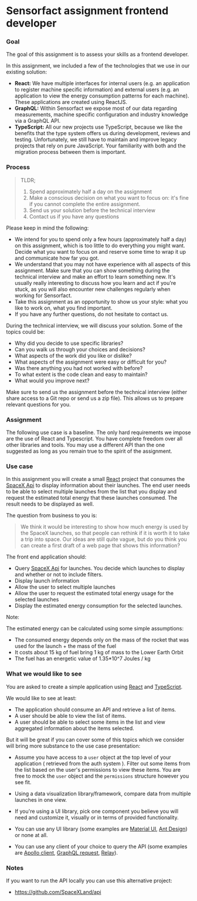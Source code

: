 # Sensorfact assignment frontend developer

### Goal

The goal of this assignment is to assess your skills as a frontend developer.

In this assignment, we included a few of the technologies that we use in our
existing solution:

- **React:**
  We have multiple interfaces for internal users (e.g. an application
  to register machine specific information) and external users (e.g. an
  application to view the energy consumption patterns for each machine). These
  applications are created using ReactJS.
- **GraphQL:**
  Within Sensorfact we expose most of our data regarding measurements, machine
  specific configuration and industry knowledge via a GraphQL API.
- **TypeScript:**
  All our new projects use TypeScript, because we like the benefits that the type system
  offers us during development, reviews and testing. Unfortunately, we still have to maintain and improve legacy projects that rely on pure JavaScript. Your familiarity with both and the migration process between them is important.

### Process

> TLDR;
>
> 1. Spend approximately half a day on the assignment
> 2. Make a conscious decision on what you want to focus on: it's fine if you
>    cannot complete the entire assignment.
> 3. Send us your solution before the technical interview
> 4. Contact us if you have any questions

Please keep in mind the following:

- We intend for you to spend only a few hours (approximately half a day) on this
  assignment, which is too little to do everything you might want. Decide what you
  want to focus on and reserve some time to wrap it up and communicate how far you
  got.
- We understand that you may not have experience with all aspects of this
  assignment. Make sure that you can show something during the technical
  interview and make an effort to learn something new. It's usually really
  interesting to discuss how you learn and act if you're stuck, as you will also
  encounter new challenges regularly when working for Sensorfact.
- Take this assignment as an opportunity to show us your style: what you like to
  work on, what you find important.
- If you have any further questions, do not hesitate to contact us.

During the technical interview, we will discuss your solution. Some of the
topics could be:

- Why did you decide to use specific libraries?
- Can you walk us through your choices and decisions?
- What aspects of the work did you like or dislike?
- What aspects of the assignment were easy or difficult for you?
- Was there anything you had not worked with before?
- To what extent is the code clean and easy to maintain?
- What would you improve next?

Make sure to send us the assignment before the technical interview (either share
access to a Git repo or send us a zip file). This allows us to prepare relevant
questions for you.

### Assignment

The following use case is a baseline. The only hard requirements we impose are the use of React and Typescript. You have complete freedom over all other libraries and tools. You may use a different API than the one suggested as long as you remain true to the spirit of the assignment. 

### Use case

In this assignment you will create a small [React](https://reactjs.org/) project
that consumes the [SpaceX Api](https://studio.apollographql.com/public/SpaceX-pxxbxen/home?variant=current) to
display information about their launches. The end user needs to be able to
select multiple launches from the list that you display and request the
estimated total energy that these launches consumed. The result needs to be
displayed as well.

The question from business to you is:

> We think it would be interesting to show how much energy is used by the
> SpaceX launches, so that people can rethink if it is worth it to take a trip
> into space. Our ideas are still quite vague, but do you think you can create a
> first draft of a web page that shows this information?

The front end application should:

- Query [SpaceX Api](https://studio.apollographql.com/public/SpaceX-pxxbxen/home?variant=current) for launches.
  You decide which launches to display and whether or not to include filters.
- Display launch information
- Allow the user to select multiple launches
- Allow the user to request the estimated total energy usage for the selected
  launches
- Display the estimated energy consumption for the selected launches.

Note:

The estimated energy can be calculated using some simple assumptions:

- The consumed energy depends only on the mass of the rocket that was used for
  the launch + the mass of the fuel
- It costs about 15 kg of fuel bring 1 kg of mass to the Lower Earth Orbit
- The fuel has an energetic value of 1.35\*10^7 Joules / kg

### What we would like to see

You are asked to create a simple application using [React](https://reactjs.org/) and
[TypeScript](https://www.typescriptlang.org/).

We would like to see at least:

- The application should consume an API and retrieve a list of items.
- A user should be able to view the list of items.
- A user should be able to select some items in the list and view aggregated information about the items selected.

But it will be great if you can cover some of this topics which we consider will bring more substance to the use case presentation: 

-  Assume you have access to a `user` object at the top level of your application ( retrieved from the auth system ). Filter out some items from the list based on the user's permissions to view these items. You are free to mock the `user` object and the `permissions` structure however you see fit.
-  Using a data visualization library/framework, compare data from multiple launches in one view.
-  If you're using a UI library, pick one component you believe you will need and customize it, visually or in terms of provided functionality.

- You can use any UI library (some examples are [Material UI](https://mui.com/),
  [Ant Design](https://ant.design/)) or none at all.

- You can use any client of your choice to query the API (some
  examples are [Apollo client](https://www.apollographql.com/docs/react/),
  [GraphQL request](https://github.com/prisma-labs/graphql-request),
  [Relay](https://relay.dev/)).


### Notes
If you want to run the API locally you can use this alternative project:

- https://github.com/SpaceXLand/api